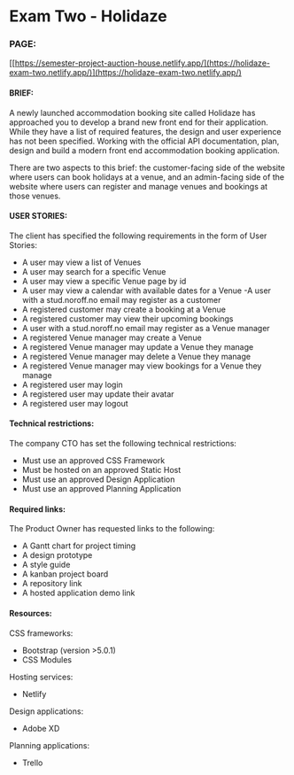 # Exam Two - Holidaze

### PAGE: 
[[https://semester-project-auction-house.netlify.app/](https://holidaze-exam-two.netlify.app/)](https://holidaze-exam-two.netlify.app/)

#### BRIEF:
A newly launched accommodation booking site called Holidaze has approached you to develop a brand new front end for their application. While they have a list of required features, the design and user experience has not been specified. Working with the official API documentation, plan, design and build a modern front end accommodation booking application.

There are two aspects to this brief: the customer-facing side of the website where users can book holidays at a venue, and an admin-facing side of the website where users can register and manage venues and bookings at those venues.

#### USER STORIES:
The client has specified the following requirements in the form of User Stories:

- A user may view a list of Venues
- A user may search for a specific Venue
- A user may view a specific Venue page by id
- A user may view a calendar with available dates for a Venue
 -A user with a stud.noroff.no email may register as a customer
- A registered customer may create a booking at a Venue
- A registered customer may view their upcoming bookings
- A user with a stud.noroff.no email may register as a Venue manager
- A registered Venue manager may create a Venue
- A registered Venue manager may update a Venue they manage
- A registered Venue manager may delete a Venue they manage
- A registered Venue manager may view bookings for a Venue they manage
- A registered user may login
- A registered user may update their avatar
- A registered user may logout

#### Technical restrictions:
The company CTO has set the following technical restrictions:

- Must use an approved CSS Framework
- Must be hosted on an approved Static Host
- Must use an approved Design Application
- Must use an approved Planning Application

#### Required links:
The Product Owner has requested links to the following:

- A Gantt chart for project timing
- A design prototype
- A style guide
- A kanban project board
- A repository link
- A hosted application demo link

#### Resources:

CSS frameworks:
- Bootstrap (version >5.0.1)
- CSS Modules

Hosting services:
- Netlify

Design applications:
- Adobe XD

Planning applications:
- Trello
